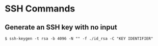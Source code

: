 # SSH Commands

## Generate an SSH key with no input
```
$ ssh-keygen -t rsa -b 4096 -N "" -f ./id_rsa -C "KEY IDENTIFIER"
```